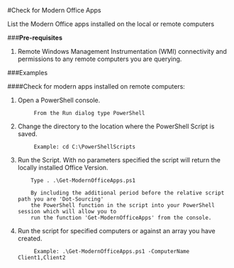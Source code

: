 #Check for Modern Office Apps

List the Modern Office apps installed on the local or remote computers

###**Pre-requisites**

1. Remote Windows Management Instrumentation (WMI) connectivity and permissions to any remote computers you are querying. 

###Examples

####Check for modern apps installed on remote computers:

1. Open a PowerShell console.

            From the Run dialog type PowerShell
            
2. Change the directory to the location where the PowerShell Script is saved.

            Example: cd C:\PowerShellScripts
            
2. Run the Script. With no parameters specified the script will return the locally installed Office Version.

           Type . .\Get-ModernOfficeApps.ps1

           By including the additional period before the relative script path you are 'Dot-Sourcing' 
           the PowerShell function in the script into your PowerShell session which will allow you to 
           run the function 'Get-ModernOfficeApps' from the console.
	
3. Run the script for specified computers or against an array you have created.

            Example: .\Get-ModernOfficeApps.ps1 -ComputerName Client1,Client2
            


